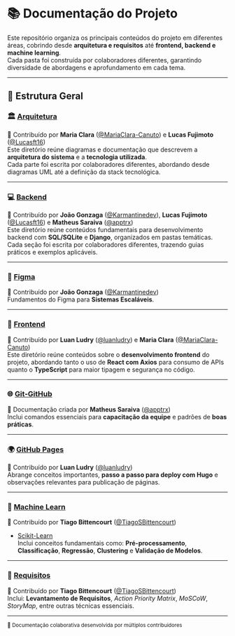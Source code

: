 # 📚 Documentação do Projeto

Este repositório organiza os principais conteúdos do projeto em diferentes áreas, cobrindo desde **arquitetura e requisitos** até **frontend, backend e machine learning**.  
Cada pasta foi construída por colaboradores diferentes, garantindo diversidade de abordagens e aprofundamento em cada tema.

---

## 📂 Estrutura Geral

### 🏛️ [Arquitetura](./Arquitetura/README.md)  
📌 Contribuído por **Maria Clara** ([@MariaClara-Canuto](https://github.com/MariaClara-Canuto)) e **Lucas Fujimoto** ([@Lucasft16](https://github.com/Lucasft16))  
Este diretório reúne diagramas e documentação que descrevem a **arquitetura do sistema** e a **tecnologia utilizada**.  
Cada parte foi escrita por colaboradores diferentes, abordando desde diagramas UML até a definição da stack tecnológica.

---

### 💻 [Backend](./Backend/README.md)  
📌 Contribuído por **João Gonzaga** ([@Karmantinedev](https://github.com/Karmantinedev)), **Lucas Fujimoto** ([@Lucasft16](https://github.com/Lucasft16)) e **Matheus Saraiva** ([@apptrx](https://github.com/apptrx))  
Este diretório reúne conteúdos fundamentais para desenvolvimento backend com **SQL/SQLite** e **Django**, organizados em pastas temáticas.  
Cada seção foi escrita por colaboradores diferentes, trazendo guias práticos e exemplos aplicáveis.

---

### 🎨 [Figma](./Figma/README.md)  
📌 Contribuído por **João Gonzaga** ([@Karmantinedev](https://github.com/Karmantinedev))  
Fundamentos do Figma para **Sistemas Escaláveis**.

---

### 🎨 [Frontend](./Frontend/README.md)  
📌 Contribuído por **Luan Ludry** ([@luanludry](https://github.com/luanludry)) e **Maria Clara** ([@MariaClara-Canuto](https://github.com/MariaClara-Canuto))  
Este diretório reúne conteúdos sobre o **desenvolvimento frontend** do projeto, abordando tanto o uso de **React com Axios** para consumo de APIs quanto o **TypeScript** para maior tipagem e segurança no código.

---

### 🌐 [Git-GitHub](./Git-Github/README.md)  
📌 Documentação criada por **Matheus Saraiva** ([@apptrx](https://github.com/apptrx))  
Inclui comandos essenciais para **capacitação da equipe** e padrões de **boas práticas**.

---

### 🌍 [GitHub Pages](./Github-Pages/README.md)  
📌 Contribuído por **Luan Ludry** ([@luanludry](https://github.com/luanludry))  
Abrange conceitos importantes, **passo a passo para deploy com Hugo** e observações relevantes para publicação de páginas.

---

### 🤖 [Machine Learn](./Machine-Learn/README.md)  
📌 Contribuído por **Tiago Bittencourt** ([@TiagoSBittencourt](https://github.com/TiagoSBittencourt))  
- [Scikit-Learn](./Machine-Learn/Scikit-Learn/README.md)  
Inclui conceitos fundamentais como: **Pré-processamento**, **Classificação**, **Regressão**, **Clustering** e **Validação de Modelos**. 

---

### 📑 [Requisitos](./Requisitos/README.md)  
📌 Contribuído por **Tiago Bittencourt** ([@TiagoSBittencourt](https://github.com/TiagoSBittencourt))  
Inclui: **Levantamento de Requisitos**, *Action Priority Matrix*, *MoSCoW*, *StoryMap*, entre outras técnicas essenciais.

---

<sub>📖 Documentação colaborativa desenvolvida por múltiplos contribuidores</sub>